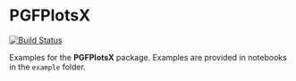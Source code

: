 # PGFPlotsX

[![Build Status](https://travis-ci.org/KristofferC/PGFPlotsXExamples.svg?branch=master)](https://travis-ci.org/KristofferC/PGFPlotsXExamples)

Examples for the **PGFPlotsX** package. Examples are provided in notebooks in the `example` folder.

